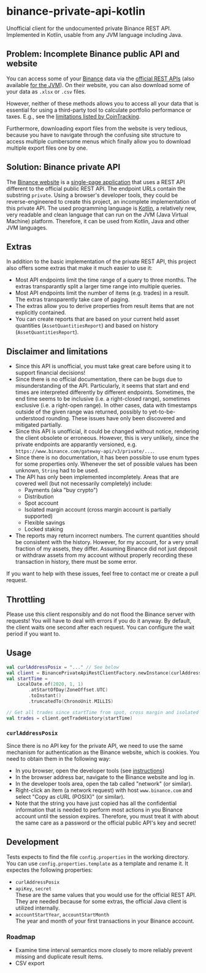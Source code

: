 # binance-private-api-kotlin

Unofficial client for the undocumented private Binance REST API. Implemented in Kotlin,
usable from any JVM language including Java.

## Problem: Incomplete Binance public API and website

You can access some of your [Binance](https://www.binance.com/en) data via the
[official REST APIs](https://github.com/binance)
(also available [for the JVM](https://github.com/binance-exchange/binance-java-api)).
On their website, you can also download some of your data as `.xlsx` or `.csv` files.

However, neither of these methods allows you to access all your data that is essential for using a
third-party tool to calculate portfolio performance or taxes. E.g., see the
[limitations listed by CoinTracking](https://cointracking.info/import/binance/index.php).

Furthermore, downloading export files from the website
is very tedious, because you have to navigate through the confusing site structure to access multiple
cumbersome menus which finally allow you to download multiple export files one by one.

## Solution: Binance private API

The [Binance website](https://www.binance.com/en) is a
[single-page application](<https://en.wikipedia.org/wiki/Single-page_application>) that uses a REST API
different to the official public REST API. The endpoint URLs contain the substring `private`.
Using a browser's developer tools, they could be reverse-engineered to create this project, an incomplete
implementation of this private API. The used programming language is
[Kotlin](https://kotlinlang.org/), a relatively new, very readable and clean language that can run
on the JVM (Java Virtual Machine) platform.
Therefore, it can be used from Kotlin, Java and other JVM languages.

## Extras

In addition to the basic implementation of the private REST API, this project also offers some extras that
make it much easier to use it:

- Most API endpoints limit the time range of a query to three months.
  The extras transparantly split a larger time range into multiple queries.
- Most API endpoints limit the number of items (e.g. trades) in a result.
  The extras transparently take care of paging.
- The extras allow you to derive properties from result items that are not explicitly contained.
- You can create reports that are based on your current held asset quantities
  (`AssetQuantitiesReport`) and based on history (`AssetQuantitiesReport`).

## Disclaimer and limitations

- Since this API is unofficial, you must take great care before using it to support financial decisions!
- Since there is no official documentation, there can be bugs due to misunderstanding of the API.
  Particularly, it seems that start and end times are interpreted differently by different endpoints.
  Sometimes, the end time seems to be inclusive (i.e. a right-closed range),
  sometimes exclusive (i.e. a right-open range).
  In other cases, data with timestamps outside of the given range was returned,
  possibly to yet-to-be-understood rounding.
  These issues have only been discovered and mitigated partially.
- Since this API is unofficial, it could be changed without notice, rendering the client obsolete or erroneous.
  However, this is very unlikely, since the private endpoints are apparantly versioned,
  e.g. `https://www.binance.com/gateway-api/v3/private/...`.
- Since there is no documentation, it has been possible to use enum types for some properties only.
  Whenever the set of possible values has been unknown, `String` had to be used.
- The API has only been implemented incompletely.
  Areas that are covered well (but not necessarily completely) include:
  - Payments (aka "buy crypto")
  - Distribution
  - Spot account
  - Isolated margin account (cross margin account is partially supported)
  - Flexible savings
  - Locked staking
- The reports may return incorrect numbers. The current quantities should be consistent with the history.
  However, for my account, for a very small fraction of my assets, they differ.
  Assuming Binance did not just deposit or withdraw assets from my account without properly recording
  these transaction in history, there must be some error.

If you want to help with these issues, feel free to contact me or create a pull request.

## Throttling

Please use this client responsibly and do not flood the Binance server with requests! You will have to deal
with errors if you do it anyway. By default, the client waits one second after each request.
You can configure the wait period if you want to.

## Usage

```kotlin
val curlAddressPosix = "..." // See below
val client = BinancePrivateApiRestClientFactory.newInstance(curlAddressPosix).newRestClient()
val startTime = 
    LocalDate.of(2020, 1, 1)
        .atStartOfDay(ZoneOffset.UTC)
        .toInstant()
        .truncatedTo(ChronoUnit.MILLIS)

// Get all trades since startTime from spot, cross margin and isolated margin accounts:
val trades = client.getTradeHistory(startTime)
```

### `curlAddressPosix`

Since there is no API key for the private API, we need to use the same mechanism for authentication as
the Binance website, which is cookies. You need to obtain them in the following way:

- In you browser, open the developer tools (see
  [instructions](https://developer.mozilla.org/en-US/docs/Learn/Common_questions/What_are_browser_developer_tools))
- In the browser address bar, navigate to the Binance website and log in.
- In the developer tools area, open the tab called "network" (or similar).
- Right-click an item (a network request) with host `www.binance.com` and select "Copy as cURL (POSIX)"
  (or similar).
- Note that the string you have just copied has all the confidential information that is needed to perform
  most actions in you Binance account until the session expires. Therefore, you must treat it with about
  the same care as a password or the official public API's key and secret!

## Development

Tests expects to find the file `config.properties` in the working directory.
You can use `config.properties.template` as a template and rename it. It expectes the following properties:

- `curlAddressPosix`
- `apiKey`, `secret`\
  These are the same values that you would use for the official REST API. They are needed because for some
  extras, the official Java client is utilized internally.
- `accountStartYear`, `accountStartMonth`\
  The year and month of your first transactions in your Binance account.

### Roadmap

- Examine time interval semantics more closely to more reliably prevent missing and duplicate result items.
- CSV export
